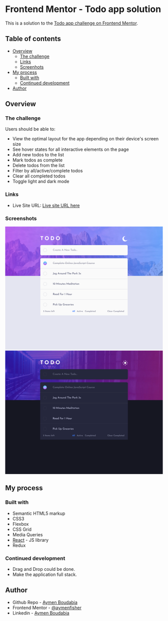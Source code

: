 # Frontend Mentor - Todo app solution

This is a solution to the [Todo app challenge on Frontend Mentor](https://www.frontendmentor.io/challenges/todo-app-Su1_KokOW).

## Table of contents

- [Overview](#overview)
  - [The challenge](#the-challenge)
  - [Links](#links)
  - [Screenhots](#screenshots)
- [My process](#my-process)
  - [Built with](#built-with)
  - [Continued development](#continued-development)
- [Author](#author)


## Overview

### The challenge

Users should be able to:

- View the optimal layout for the app depending on their device's screen size
- See hover states for all interactive elements on the page
- Add new todos to the list
- Mark todos as complete
- Delete todos from the list
- Filter by all/active/complete todos
- Clear all completed todos
- Toggle light and dark mode


### Links

- Live Site URL: [Live site URL here](https://todoappaymen.netlify.app)

### Screenshots

![](./src/screenshots/screenshot-1.png)
![](./src/screenshots/screenshot-2.png)

## My process

### Built with

- Semantic HTML5 markup
- CSS3
- Flexbox
- CSS Grid
- Media Queries
- [React](https://reactjs.org/) - JS library
- Redux



### Continued development

- Drag and Drop could be done.
- Make the application full stack.


## Author

- Github Repo - [Aymen Boudabia](https://www.github.com/aymenfisher)
- Frontend Mentor - [@aymenfisher](https://www.frontendmentor.io/profile/yourusername)
- Linkedin - [Aymen Boudabia](https://www.linkedin.com/in/aymen-boudabia)

